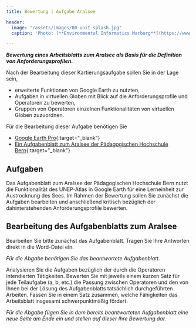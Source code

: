 ```yaml
---
title: Bewertung | Aufgabe Aralsee

header:
  image: "/assets/images/00-unit-splash.jpg"
  caption: 'Photo: [**Environmental Informatics Marburg**](https://www.flickr.com/environmentalinformatics-marburg/)'

---
```


***Bewertung eines Arbeitsblatts zum Aralsee als Basis für die Definition von Anforderungsprofilen.***

Nach der Bearbeitung dieser Kartierungsaufgabe sollen Sie in der Lage sein,

  * erweiterte Funktionen von Google Earth zu nutzten,
  * Aufgaben in virtuellen Globen mit Blick auf die Anforderungsprofile und Operatoren zu bewerten,
  * Gruppen von Operatoren einzelnen Funktionalitäten von virtuellen Globen zuzuordnen. 


Für die Bearbeitung dieser Aufgabe benötigen Sie

  * [Google Earth Pro](https://www.google.com/earth/download/gep/agree.html){:target="_blank"}
  * [Ein Aufgabenblatt zum Aralsee der Pädagogischen Hochschule Bern](https://www.phbern.ch/fileadmin/user_upload/MOL/GeoTools/Dokumente/GoogleEarth_Aufgabenblatt_3.docx){:target="_blank"}

## Aufgaben

Das Aufgabenblatt zum Aralsee der Pädagogischen Hochschule Bern nutzt die Funktionalität des UNEP-Atlas in Google Earth für eine Lerneinheit zur Austrocknung des Sees. Im Rahmen der Bewertung sollen Sie zunächst die Aufgaben bearbeiten und anschließend kritisch bezüglich der dahinterstehenden Anforderungsprofile bewerten.

## Bearbeitung des Aufgabenblatts zum Aralsee

Bearbeiten Sie bitte zunächst das Aufgabenblatt. Tragen Sie Ihre Antworten direkt in die Word-Datei ein.

*Für die Abgabe benötigen Sie das beantwortete Aufgabenblatt.*

Analysieren Sie die Aufgaben bezüglich der durch die Operatoren intendierten Tätigkeiten. Bewerten Sie mit jeweils einem kurzen Satz für jede Teilaufgabe (a, b, etc.) die Passung zwischen Operatoren und den von Ihnen bei der Lösung des Aufgabenblatts tatsächlich durchgeführten Arbeiten. Fassen Sie in einem Satz zusammen, welche Fähigkeiten das Arbeitsblatt insgesamt schwerpunktmäßig fördert.

*Für die Abgabe fügen Sie in dem bereits beantworteten Aufgabenblatt eine neue Seite am Ende ein und stellen auf dieser Ihre Bewertung dar.*